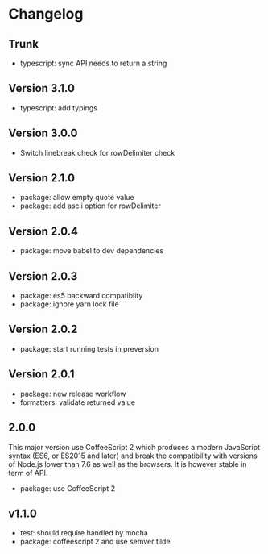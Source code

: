 
# Changelog

## Trunk

* typescript: sync API needs to return a string

## Version 3.1.0

* typescript: add typings

## Version 3.0.0

* Switch linebreak check for rowDelimiter check

## Version 2.1.0

* package: allow empty quote value
* package: add ascii option for rowDelimiter

## Version 2.0.4

* package: move babel to dev dependencies

## Version 2.0.3

* package: es5 backward compatiblity
* package: ignore yarn lock file

## Version 2.0.2

* package: start running tests in preversion

## Version 2.0.1

* package: new release workflow
* formatters: validate returned value

## 2.0.0

This major version use CoffeeScript 2 which produces a modern JavaScript syntax
(ES6, or ES2015 and later) and break the compatibility with versions of Node.js
lower than 7.6 as well as the browsers. It is however stable in term of API.

* package: use CoffeeScript 2

## v1.1.0

* test: should require handled by mocha
* package: coffeescript 2 and use semver tilde
